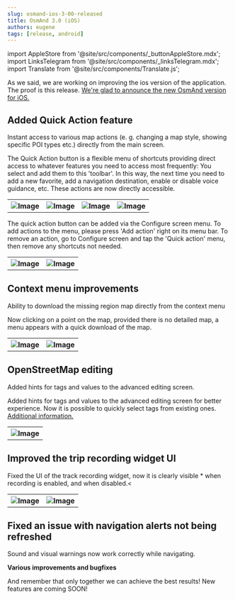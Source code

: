 ```yaml
---
slug: osmand-ios-3-00-released
title: OsmAnd 3.0 (iOS)
authors: eugene
tags: [release, android]
---
```

import AppleStore from '@site/src/components/_buttonAppleStore.mdx';
import LinksTelegram from '@site/src/components/_linksTelegram.mdx';
import Translate from '@site/src/components/Translate.js';



As we said, we are working on improving the ios version of the application. The proof is this release. <a href="https://itunes.apple.com/us/app/osmand-maps-travel-navigate/id934850257">We're glad to announce the new OsmAnd version for iOS.</a>

<!--truncate-->

## Added Quick Action feature

Instant access to various map actions (e. g. changing a map style, showing specific POI types etc.) directly from the main screen.

The Quick Action button is a flexible menu of shortcuts providing direct access to whatever features you need to access most frequently: You select and add them to this 'toolbar'. In this way, the next time you need to add a new favorite, add a navigation destination, enable or disable voice guidance, etc. These actions are now directly accessible.

<table>
  <tr>
    <th><img src={require('./1.jpg').default} alt="Image"/></th>
    <th><img src={require('./2.jpg').default} alt="Image"/></th>
    <th><img src={require('./3.jpg').default} alt="Image"/></th>
    <th><img src={require('./4.jpg').default} alt="Image"/></th>
    </tr>
</table> 


The quick action button can be added via the Configure screen menu. To add actions to the menu, please press 'Add action' right on its menu bar. To remove an action, go to Configure screen and tap the 'Quick action' menu, then remove any shortcuts not needed.

<table>
  <tr>
    <th><img src={require('./5.jpg').default} alt="Image"/></th>
    <th><img src={require('./6.jpg').default} alt="Image"/></th>
    </tr>
</table> 

## Context menu improvements

Ability to download the missing region map directly from the context menu

Now clicking on a point on the map, provided there is no detailed map, a menu appears with a quick download of the map.

<table>
  <tr>
    <th><img src={require('./7.jpg').default} alt="Image"/></th>
    <th><img src={require('./8.jpg').default} alt="Image"/></th>
    </tr>
</table> 

## OpenStreetMap editing

Added hints for tags and values to the advanced editing screen.

Added hints for tags and values to the advanced editing screen for better experience. Now it is possible to quickly select tags from existing ones.
 <a href="https://osmand.net/features/osm-editing-plugin#How_to_use_it_ios">Additional information.</a>

<table>
  <tr>
    <th><img src={require('./11.jpg').default} alt="Image"/></th>
    </tr>
</table> 

## Improved the trip recording widget UI

Fixed the UI of the track recording widget, now it is clearly visible * when recording is enabled, and when disabled.<

<table>
  <tr>
    <th><img src={require('./9.jpg').default} alt="Image"/></th>
    <th><img src={require('./10.jpg').default} alt="Image"/></th>
    </tr>
</table> 

## Fixed an issue with navigation alerts not being refreshed

Sound and visual warnings now work correctly while navigating.

**Various improvements and bugfixes**

And remember that only together we can achieve the best results!
New features are coming SOON!






<LinksTelegram/>
<AppleStore/>